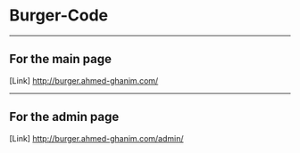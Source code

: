 # Burger-Code

---

## For the main page
[Link] http://burger.ahmed-ghanim.com/

---

## For the admin page
[Link] http://burger.ahmed-ghanim.com/admin/
